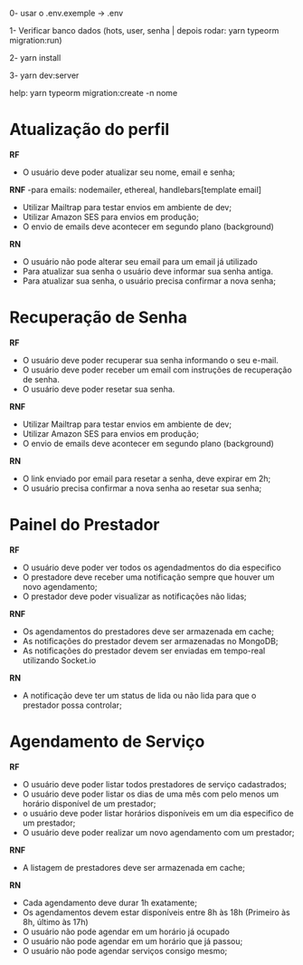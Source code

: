 0- usar o .env.exemple -> .env

1- Verificar banco dados (hots, user, senha | depois rodar: yarn typeorm migration:run)

2- yarn install

3- yarn dev:server

help: yarn typeorm migration:create -n nome

# Atualização do perfil

**RF**

- O usuário deve poder atualizar seu nome, email e senha;

**RNF**
 -para emails: nodemailer, ethereal, handlebars[template email]
- Utilizar Mailtrap para testar envios em ambiente de dev;
- Utilizar Amazon SES para envios em produção;
- O envio de emails deve acontecer em segundo plano (background)

**RN**

- O usuário não pode alterar seu email para um email já utilizado
- Para atualizar sua senha o usuário deve informar sua senha antiga.
- Para atualizar sua senha, o usuário precisa confirmar a nova senha;

# Recuperação de Senha

**RF**

- O usuário deve poder recuperar sua senha informando o seu e-mail.
- O usuário deve poder receber um email com instruções de recuperação de senha.
- O usuário deve poder resetar sua senha.

**RNF**

- Utilizar Mailtrap para testar envios em ambiente de dev;
- Utilizar Amazon SES para envios em produção;
- O envio de emails deve acontecer em segundo plano (background)

**RN**

- O link enviado por email para resetar a senha, deve expirar em 2h;
- O usuário precisa confirmar a nova senha ao resetar sua senha;

# Painel do Prestador

**RF**

- O usuário deve poder ver todos os agendadmentos do dia especifico
- O prestadore deve receber uma notificação sempre que houver um novo agendamento;
- O prestador deve poder visualizar as notificações não lidas;

**RNF**

- Os agendamentos do prestadores deve ser armazenada em cache;
- As notificações do prestador devem ser armazenadas no MongoDB;
- As notificações do prestador devem ser enviadas em tempo-real utilizando Socket.io

**RN**

- A notificação deve ter um status de lida ou não lida para que o prestador possa controlar;


# Agendamento de Serviço

**RF**

- O usuário deve poder listar todos prestadores de serviço cadastrados;
- O usuário deve poder listar os dias de uma mês com pelo menos um horário disponível de um prestador;
- o usuário deve poder listar horários disponíveis em um dia especifico de um prestador;
- O usuário deve poder realizar um novo agendamento com um prestador;

**RNF**

- A listagem de prestadores deve ser armazenada em cache;

**RN**

- Cada agendamento deve durar 1h exatamente;
- Os agendamentos devem estar disponíveis entre 8h às 18h (Primeiro às 8h, último às 17h)
- O usuário não pode agendar em um horário já ocupado
- O usuário não pode agendar em um horário que já passou;
- O usuário não pode agendar serviços consigo mesmo;
